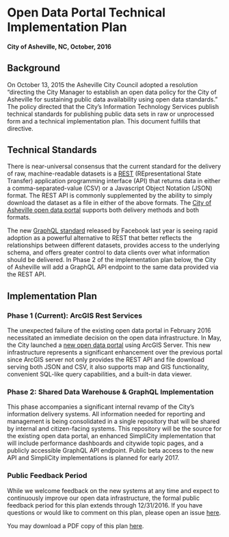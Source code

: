 # Open Data Portal Technical Implementation Plan
#### City of Asheville, NC, October, 2016

## Background
On October 13, 2015 the Asheville City Council adopted a resolution “directing the City Manager to establish an open data policy for the City of Asheville for sustaining public data availability using open data standards.” The policy directed that the City’s Information Technology Services publish technical standards for publishing public data sets in raw or unprocessed form and a technical implementation plan. This document fulfills that directive.

## Technical Standards
There is near-universal consensus that the current standard for the delivery of raw, machine-readable datasets is a [REST](https://en.wikipedia.org/wiki/Representational_state_transfer) (REpresentational State Transfer) application programming interface (API) that returns data in either a comma-separated-value (CSV) or a Javascript Object Notation (JSON) format. The REST API is commonly supplemented by the ability to simply download the dataset as a file in either of the above formats. The [City of Asheville open data portal](http://data.ashevillenc.gov/) supports both delivery methods and both formats.

The new [GraphQL standard](http://graphql.org/) released by Facebook last year is seeing rapid adoption as a powerful alternative to REST that better reflects the relationships between different datasets, provides access to the underlying schema,  and offers greater control to data clients over what information should be delivered. In Phase 2 of the implementation plan below, the City of Asheville will add a GraphQL API endpoint to the same data provided via the REST API.

## Implementation Plan

### Phase 1 (Current): ArcGIS Rest Services
The unexpected failure of the existing open data portal in February 2016 necessitated an immediate decision on the open data infrastructure. In May, the City launched a [new open data portal](http://data.ashevillenc.gov/) using ArcGIS Server. This new infrastructure represents a significant enhancement over the previous portal since ArcGIS server not only provides the REST API and file download serving both JSON and CSV, it also supports map and GIS functionality, convenient SQL-like query capabilities, and a built-in data viewer.

### Phase 2: Shared Data Warehouse & GraphQL Implementation
This phase accompanies a significant internal revamp of the City’s information delivery systems.  All information needed for reporting and management is being consolidated in a single repository that will be shared by internal and citizen-facing systems. This repository will be the source for the existing open data portal, an enhanced SimpliCity implementation that will include performance dashboards and citywide topic pages, and a publicly accessible GraphQL API endpoint. Public beta access to the new API and SimpliCity implementations is planned for early 2017.

### Public Feedback Period
While we welcome feedback on the new systems at any time and expect to continuously improve our open data infrastructure, the formal public feedback period for this plan extends through 12/31/2016. If you have questions or would like to comment on this plan, please open an issue [here](https://github.com/cityofasheville/open-data-portal-technical-plan-2016/issues).

You may download a PDF copy of this plan [here](./Asheville_Open_Data_Portal_Technical_Implementation_Plan.pdf).

